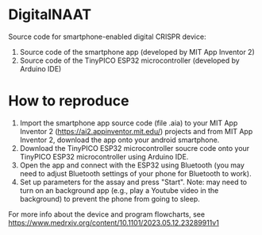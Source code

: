 # DigitalNAAT
Source code for smartphone-enabled digital CRISPR device:
1. Source code of the smartphone app (developed by MIT App Inventor 2)
2. Source code of the TinyPICO ESP32 microcontroller (developed by Arduino IDE)
# How to reproduce
1. Import the smartphone app source code (file .aia) to your MIT App Inventor 2 (https://ai2.appinventor.mit.edu/) projects and from MIT App Inventor 2, download the app onto your android smartphone.
2. Download the TinyPICO ESP32 microcontroller soucre code onto your TinyPICO ESP32 microcontroller using Arduino IDE.
3. Open the app and connect with the ESP32 using Bluetooth (you may need to adjust Bluetooth settings of your phone for Bluetooth to work).
4. Set up parameters for the assay and press "Start".
Note: may need to turn on an background app (e.g., play a Youtube video in the background) to prevent the phone from going to sleep.

For more info about the device and program flowcharts, see https://www.medrxiv.org/content/10.1101/2023.05.12.23289911v1
